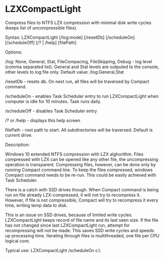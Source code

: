 # LZXCompactLight
Compress files to NTFS LZX compression with minimal disk write cycles (keeps list of uncompressible files).
                
Syntax: LZXCompactLight [/log:mode] [/resetDb] [/scheduleOn] [/scheduleOff] [/? | /help] [filePath]

Options:

/log: None, General, Stat, FileCompacing, FileSkipping, Debug - log level (comma separated list).
General and Stat levels are outputed to the console, other levels to log file only.
Default value: /log:General,Stat

/resetDb - resets db. On next run, all files will be traversed by Compact command.

/scheduleOn - enables Task Scheduler entry to run LZXCompactLight when computer is idle for 10 minutes. Task runs daily.

/scheduleOff - disables Task Scheduler entry

/? or /help - displays this help screen

filePath - root path to start. All subdirectories will be traversed. Default is current drive.



Description:

Windows 10 extended NTFS compression with LZX alghorithm. 
Files compressed with LZX can be opened like any other file, the uncompressing operation is transparent.
Compressing files, however, can be done only by running Compact command line. 
To keep the files compressed, windows Compact command needs to be re-run. This could be easily achieved with Task Scheduler.

There is a catch with SSD drives though.
When Compact command is being run on file already LZX-compressed, it will not try to recompress it.
However, if file is not compressible, Compact will try to recompress it every time, writing temp data to disk.

This is an issue on SSD drives, because of limited write cycles.
LZXCompactLight keeps record of file name and its last seen size. If the file has not changed since last LZXCompactLight run, attempt for recompressing will not be made. 
This saves SSD write cycles and speeds up processing time.
Iterating through files is multithreaded, one file per CPU logical core.

Typical use:
LZXCompactLight /scheduleOn c:\ 
